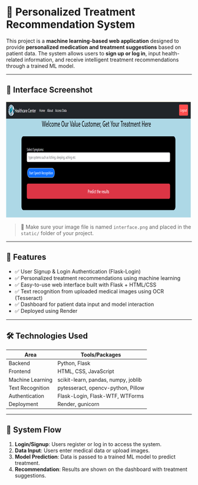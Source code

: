 # 🧠 Personalized Treatment Recommendation System

This project is a **machine learning-based web application** designed to provide **personalized medication and treatment suggestions** based on patient data. The system allows users to **sign up or log in**, input health-related information, and receive intelligent treatment recommendations through a trained ML model.

---

## 📸 Interface Screenshot

![System Interface](static/interface.png)

> 🔺 Make sure your image file is named `interface.png` and placed in the `static/` folder of your project.

---

## 🚀 Features

- ✅ User Signup & Login Authentication (Flask-Login)
- ✅ Personalized treatment recommendations using machine learning
- ✅ Easy-to-use web interface built with Flask + HTML/CSS
- ✅ Text recognition from uploaded medical images using OCR (Tesseract)
- ✅ Dashboard for patient data input and model interaction
- ✅ Deployed using Render

---

## 🛠️ Technologies Used

| Area            | Tools/Packages                          |
|-----------------|------------------------------------------|
| Backend         | Python, Flask                            |
| Frontend        | HTML, CSS, JavaScript                    |
| Machine Learning| scikit-learn, pandas, numpy, joblib      |
| Text Recognition| pytesseract, opencv-python, Pillow       |
| Authentication  | Flask-Login, Flask-WTF, WTForms          |
| Deployment      | Render, gunicorn                         |

---

## 🧩 System Flow

1. **Login/Signup**: Users register or log in to access the system.
2. **Data Input**: Users enter medical data or upload images.
3. **Model Prediction**: Data is passed to a trained ML model to predict treatment.
4. **Recommendation**: Results are shown on the dashboard with treatment suggestions.
